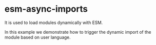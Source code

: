 # esm-async-imports

It is used to load modules dynamically with ESM.

In this example we demonstrate how to trigger the dynamic import of the module based on user language.
